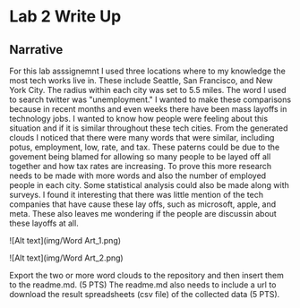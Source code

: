 # Lab 2 Write Up

## Narrative
For this lab asssignemnt I used three locations where to my knowledge the most tech works live in. These include Seattle, San Francisco, and New York City. The radius within each city was set to 5.5 miles. The word I used to search twitter was "unemployment." I wanted to make these comparisons because in recent months and even weeks there have been mass layoffs in technology jobs. I wanted to know how people were feeling about this situation and if it is similar throughout these tech cities. From the generated clouds I noticed that there were many words that were similar, including potus, employment, low, rate, and tax. These paterns could be due to the govement being blamed for allowing so many people to be layed off all together and how tax rates are increasing. To prove this more research needs to be made with more words and also the number of employed people in each city. Some statistical analysis could also be made along with surveys. I found it interesting that there was little mention of the tech companies that have cause these lay offs, such as microsoft, apple, and meta. These also leaves me wondering if the people are discussin about these layoffs at all. 

![Alt text](img/Word Art_1.png)

![Alt text](img/Word Art_2.png)

Export the two or more word clouds to the repository and then insert them to the readme.md. (5 PTS)
The readme.md also needs to include a url to download the result spreadsheets (csv file) of the collected data (5 PTS).